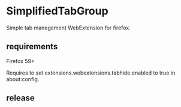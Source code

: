 # SimplifiedTabGroup
Simple tab manegement WebExtension for firefox.

## requirements
Firefox 59+

Requires to set extensions.webextensions.tabhide.enabled to true in about:config.

## release
